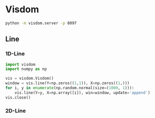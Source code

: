 # Visdom

```bash
python -m visdom.server -p 8097
```


## Line
### 1D-Line
```python
import visdom
import numpy as np

vis = visdom.Visdom()
window = vis.line(Y=np.zeros((1,1)), X=np.zeros((1,)))
for i, y in enumerate(np.random.normal(size=(1000, 1))):
    vis.line(Y=y, X=np.array([i]), win=window, update='append')
vis.close()
```


### 2D-Line
```python
```



